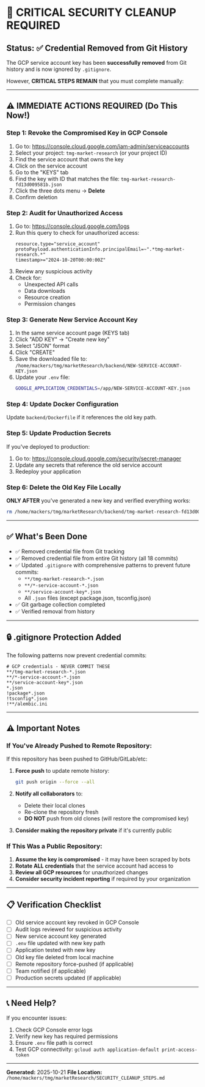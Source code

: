 # 🚨 CRITICAL SECURITY CLEANUP REQUIRED

## Status: ✅ Credential Removed from Git History

The GCP service account key has been **successfully removed** from Git history and is now ignored by `.gitignore`.

However, **CRITICAL STEPS REMAIN** that you must complete manually:

---

## ⚠️ IMMEDIATE ACTIONS REQUIRED (Do This Now!)

### Step 1: Revoke the Compromised Key in GCP Console

1. Go to: https://console.cloud.google.com/iam-admin/serviceaccounts
2. Select your project: `tmg-market-research` (or your project ID)
3. Find the service account that owns the key
4. Click on the service account
5. Go to the "KEYS" tab
6. Find the key with ID that matches the file: `tmg-market-research-fd13d009581b.json`
7. Click the three dots menu → **Delete**
8. Confirm deletion

### Step 2: Audit for Unauthorized Access

1. Go to: https://console.cloud.google.com/logs
2. Run this query to check for unauthorized access:
   ```
   resource.type="service_account"
   protoPayload.authenticationInfo.principalEmail=~".*tmg-market-research.*"
   timestamp>="2024-10-20T00:00:00Z"
   ```
3. Review any suspicious activity
4. Check for:
   - Unexpected API calls
   - Data downloads
   - Resource creation
   - Permission changes

### Step 3: Generate New Service Account Key

1. In the same service account page (KEYS tab)
2. Click "ADD KEY" → "Create new key"
3. Select "JSON" format
4. Click "CREATE"
5. Save the downloaded file to: `/home/mackers/tmg/marketResearch/backend/NEW-SERVICE-ACCOUNT-KEY.json`
6. Update your `.env` file:
   ```bash
   GOOGLE_APPLICATION_CREDENTIALS=/app/NEW-SERVICE-ACCOUNT-KEY.json
   ```

### Step 4: Update Docker Configuration

Update `backend/Dockerfile` if it references the old key path.

### Step 5: Update Production Secrets

If you've deployed to production:
1. Go to: https://console.cloud.google.com/security/secret-manager
2. Update any secrets that reference the old service account
3. Redeploy your application

### Step 6: Delete the Old Key File Locally

**ONLY AFTER** you've generated a new key and verified everything works:
```bash
rm /home/mackers/tmg/marketResearch/backend/tmg-market-research-fd13d009581b.json
```

---

## ✅ What's Been Done

- ✅ Removed credential file from Git tracking
- ✅ Removed credential file from entire Git history (all 18 commits)
- ✅ Updated `.gitignore` with comprehensive patterns to prevent future commits:
  - `**/tmg-market-research-*.json`
  - `**/*-service-account-*.json`
  - `**/service-account-key*.json`
  - All `.json` files (except package.json, tsconfig.json)
- ✅ Git garbage collection completed
- ✅ Verified removal from history

---

## 🔒 .gitignore Protection Added

The following patterns now prevent credential commits:

```gitignore
# GCP credentials - NEVER COMMIT THESE
**/tmg-market-research-*.json
**/*-service-account-*.json
**/service-account-key*.json
*.json
!package*.json
!tsconfig*.json
!**/alembic.ini
```

---

## ⚠️ Important Notes

### If You've Already Pushed to Remote Repository:

If this repository has been pushed to GitHub/GitLab/etc:

1. **Force push** to update remote history:
   ```bash
   git push origin --force --all
   ```

2. **Notify all collaborators** to:
   - Delete their local clones
   - Re-clone the repository fresh
   - **DO NOT** push from old clones (will restore the compromised key)

3. **Consider making the repository private** if it's currently public

### If This Was a Public Repository:

1. **Assume the key is compromised** - it may have been scraped by bots
2. **Rotate ALL credentials** that the service account had access to
3. **Review all GCP resources** for unauthorized changes
4. **Consider security incident reporting** if required by your organization

---

## 📋 Verification Checklist

- [ ] Old service account key revoked in GCP Console
- [ ] Audit logs reviewed for suspicious activity
- [ ] New service account key generated
- [ ] `.env` file updated with new key path
- [ ] Application tested with new key
- [ ] Old key file deleted from local machine
- [ ] Remote repository force-pushed (if applicable)
- [ ] Team notified (if applicable)
- [ ] Production secrets updated (if applicable)

---

## 📞 Need Help?

If you encounter issues:
1. Check GCP Console error logs
2. Verify new key has required permissions
3. Ensure `.env` file path is correct
4. Test GCP connectivity: `gcloud auth application-default print-access-token`

---

**Generated:** 2025-10-21
**File Location:** `/home/mackers/tmg/marketResearch/SECURITY_CLEANUP_STEPS.md`
